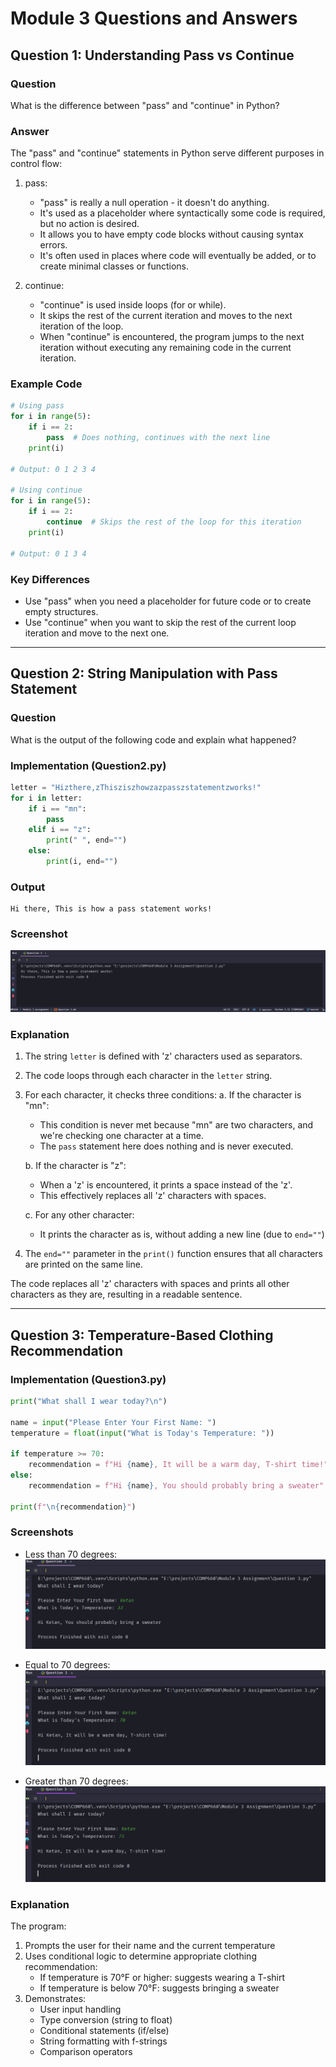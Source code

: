 # Module 3 Questions and Answers

## Question 1: Understanding Pass vs Continue

### Question
What is the difference between "pass" and "continue" in Python?

### Answer
The "pass" and "continue" statements in Python serve different purposes in control flow:

1. pass:
    - "pass" is really a null operation - it doesn't do anything.
    - It's used as a placeholder where syntactically some code is required, but no action is desired.
    - It allows you to have empty code blocks without causing syntax errors.
    - It's often used in places where code will eventually be added, or to create minimal classes or functions.

2. continue:
    - "continue" is used inside loops (for or while).
    - It skips the rest of the current iteration and moves to the next iteration of the loop.
    - When "continue" is encountered, the program jumps to the next iteration without executing any remaining code in the current iteration.

### Example Code
```python
# Using pass
for i in range(5):
    if i == 2:
        pass  # Does nothing, continues with the next line
    print(i)

# Output: 0 1 2 3 4

# Using continue
for i in range(5):
    if i == 2:
        continue  # Skips the rest of the loop for this iteration
    print(i)

# Output: 0 1 3 4
```

### Key Differences
- Use "pass" when you need a placeholder for future code or to create empty structures.
- Use "continue" when you want to skip the rest of the current loop iteration and move to the next one.

---

## Question 2: String Manipulation with Pass Statement

### Question
What is the output of the following code and explain what happened?

### Implementation (Question2.py)
```python
letter = "Hizthere,zThisziszhowzazpasszstatementzworks!"
for i in letter:
    if i == "mn":
        pass
    elif i == "z":
        print(" ", end="")
    else:
        print(i, end="")
```

### Output
```
Hi there, This is how a pass statement works!
```

### Screenshot
![Question 2 Output](./Question%202%20Screenshot.png)

### Explanation
1. The string `letter` is defined with 'z' characters used as separators.

2. The code loops through each character in the `letter` string.

3. For each character, it checks three conditions:
   a. If the character is "mn":
      - This condition is never met because "mn" are two characters, and we're checking one character at a time. 
      - The `pass` statement here does nothing and is never executed.

   b. If the character is "z":
      - When a 'z' is encountered, it prints a space instead of the 'z'. 
      - This effectively replaces all 'z' characters with spaces.

   c. For any other character:
      - It prints the character as is, without adding a new line (due to `end=""`)

4. The `end=""` parameter in the `print()` function ensures that all characters are printed on the same line.

The code replaces all 'z' characters with spaces and prints all other characters as they are, resulting in a readable sentence.

---

## Question 3: Temperature-Based Clothing Recommendation

### Implementation (Question3.py)
```python
print("What shall I wear today?\n")

name = input("Please Enter Your First Name: ")
temperature = float(input("What is Today's Temperature: "))

if temperature >= 70:
    recommendation = f"Hi {name}, It will be a warm day, T-shirt time!"
else:
    recommendation = f"Hi {name}, You should probably bring a sweater"

print(f"\n{recommendation}")
```

### Screenshots
- Less than 70 degrees:
![Temperature Less Than 70](./Question%203%20-%20Less%20Than%2070%20Degrees.png)

- Equal to 70 degrees:
![Temperature Equal To 70](./Question%203%20-%20Equal%20To%2070%20Degrees.png)

- Greater than 70 degrees:
![Temperature Greater Than 70](./Question%203%20-%20Greater%20Than%2070%20Degrees.png)

### Explanation
The program:
1. Prompts the user for their name and the current temperature
2. Uses conditional logic to determine appropriate clothing recommendation:
   - If temperature is 70°F or higher: suggests wearing a T-shirt
   - If temperature is below 70°F: suggests bringing a sweater
3. Demonstrates:
   - User input handling
   - Type conversion (string to float)
   - Conditional statements (if/else)
   - String formatting with f-strings
   - Comparison operators
